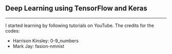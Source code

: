 ## Deep Learning using TensorFlow and Keras
---
I started learning by following tutorials on YouTube. The credits for the codes:  
* Harrison Kinsley: 0-9_numbers  
* Mark Jay: fasion-nmnist
